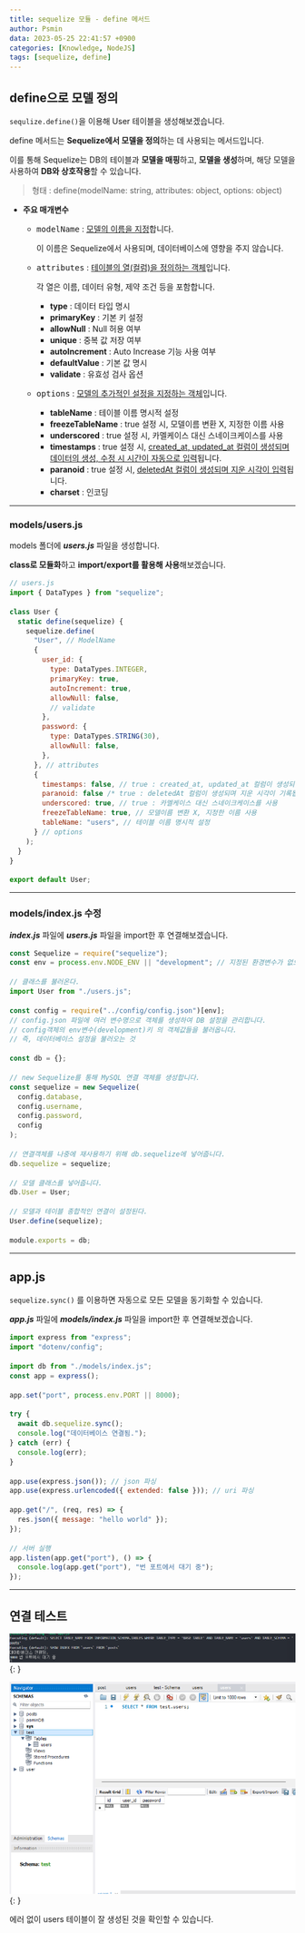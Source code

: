 ```yaml
---
title: sequelize 모듈 - define 메서드
author: Psmin
data: 2023-05-25 22:41:57 +0900
categories: [Knowledge, NodeJS]
tags: [sequelize, define]
---
```


## define으로 모델 정의

`sequlize.define()`을 이용해 User 테이블을 생성해보겠습니다.

define 메서드는 **Sequelize에서 모델을 정의**하는 데 사용되는 메서드입니다.

이를 통해 Sequelize는 DB의 테이블과 **모델을 매핑**하고, **모델을 생성**하며, 해당 모델을 사용하여 **DB와 상호작용**할 수 있습니다.

> 형태 : define(modelName: string, attributes: object, options: object)

- **주요 매개변수**

  - <kbd>modelName</kbd> : <u>모델의 이름을 지정</u>합니다.

    이 이름은 Sequelize에서 사용되며, 데이터베이스에 영향을 주지 않습니다.

  - <kbd>attributes</kbd> : <u>테이블의 열(컬럼)을 정의하는 객체</u>입니다.

    각 열은 이름, 데이터 유형, 제약 조건 등을 포함합니다.

    - **type** : 데이터 타입 명시
    - **primaryKey** : 기본 키 설정
    - **allowNull** : Null 허용 여부
    - **unique** : 중복 값 저장 여부
    - **autoIncrement** : Auto Increase 기능 사용 여부
    - **defaultValue** : 기본 값 명시
    - **validate** : 유효성 검사 옵션

  - <kbd>options</kbd> : <u>모델의 추가적인 설정을 지정하는 객체</u>입니다.

    - **tableName** : 테이블 이름 명시적 설정
    - **freezeTableName** : true 설정 시, 모델이름 변환 X, 지정한 이름 사용
    - **underscored** : true 설정 시, 카멜케이스 대신 스네이크케이스를 사용
    - **timestamps** : true 설정 시, <u>created_at, updated_at 컬럼이 생성되며 데이터의 생성, 수정 시 시간이 자동으로 입력</u>됩니다.
    - **paranoid** : true 설정 시, <u>deletedAt 컬럼이 생성되며 지운 시각이 입력</u>됩니다.
    - **charset** : 인코딩

---

### models/users.js

models 폴더에 **_users.js_** 파일을 생성합니다.

**class로 모듈화**하고 **import/export를 활용해 사용**해보겠습니다.

```js
// users.js
import { DataTypes } from "sequelize";

class User {
  static define(sequelize) {
    sequelize.define(
      "User", // ModelName
      {
        user_id: {
          type: DataTypes.INTEGER,
          primaryKey: true,
          autoIncrement: true,
          allowNull: false,
          // validate
        },
        password: {
          type: DataTypes.STRING(30),
          allowNull: false,
        },
      }, // attributes
      {
        timestamps: false, // true : created_at, updated_at 컬럼이 생성되며 데이터의 생성, 수정 시 시간이 자동으로 입력됩니다.
        paranoid: false /* true : deletedAt 컬럼이 생성되며 지운 시각이 기록됩니다. */,
        underscored: true, // true : 카멜케이스 대신 스네이크케이스를 사용
        freezeTableName: true, // 모델이름 변환 X, 지정한 이름 사용
        tableName: "users", // 테이블 이름 명시적 설정
      } // options
    );
  }
}

export default User;
```

---

### models/index.js 수정

**_index.js_** 파일에 **_users.js_** 파일을 import한 후 연결해보겠습니다.

```js
const Sequelize = require("sequelize");
const env = process.env.NODE_ENV || "development"; // 지정된 환경변수가 없으면 'development'로 지정

// 클래스를 불러온다.
import User from "./users.js";

const config = require("../config/config.json")[env];
// config.json 파일에 여러 변수명으로 객체를 생성하여 DB 설정을 관리합니다.
// config객체의 env변수(development)키 의 객체값들을 불러옵니다.
// 즉, 데이터베이스 설정을 불러오는 것

const db = {};

// new Sequelize를 통해 MySQL 연결 객체를 생성합니다.
const sequelize = new Sequelize(
  config.database,
  config.username,
  config.password,
  config
);

// 연결객체를 나중에 재사용하기 위해 db.sequelize에 넣어줍니다.
db.sequelize = sequelize;

// 모델 클래스를 넣어줍니다.
db.User = User;

// 모델과 테이블 종합적인 연결이 설정된다.
User.define(sequelize);

module.exports = db;
```

---

## app.js

`sequelize.sync()` 를 이용하면 자동으로 모든 모델을 동기화할 수 있습니다.

**_app.js_** 파일에 **_models/index.js_** 파일을 import한 후 연결해보겠습니다.

```js
import express from "express";
import "dotenv/config";

import db from "./models/index.js";
const app = express();

app.set("port", process.env.PORT || 8000);

try {
  await db.sequelize.sync();
  console.log("데이터베이스 연결됨.");
} catch (err) {
  console.log(err);
}

app.use(express.json()); // json 파싱
app.use(express.urlencoded({ extended: false })); // uri 파싱

app.get("/", (req, res) => {
  res.json({ message: "hello world" });
});

// 서버 실행
app.listen(app.get("port"), () => {
  console.log(app.get("port"), "번 포트에서 대기 중");
});
```

---

## 연결 테스트

![sequelize-create-table-define-01](/assets/img/sequelize-create-table-define-01.png){: }

![sequelize-create-table-define-02](/assets/img/sequelize-create-table-define-02.png){: }

에러 없이 users 테이블이 잘 생성된 것을 확인할 수 있습니다.
